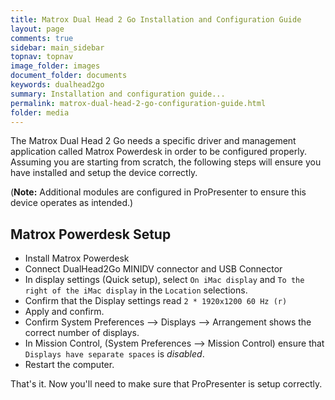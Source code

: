 ```yaml
---
title: Matrox Dual Head 2 Go Installation and Configuration Guide
layout: page
comments: true
sidebar: main_sidebar
topnav: topnav
image_folder: images
document_folder: documents
keywords: dualhead2go
summary: Installation and configuration guide...
permalink: matrox-dual-head-2-go-configuration-guide.html
folder: media
---
```


The Matrox Dual Head 2 Go needs a specific driver and management application called Matrox Powerdesk in order to be configured properly.  Assuming you are starting from scratch, the following steps will ensure you have installed and setup the device correctly.

(**Note:** Additional modules are configured in ProPresenter to ensure this device operates as intended.)

## Matrox Powerdesk Setup

- Install Matrox Powerdesk
- Connect DualHead2Go MINIDV connector and USB Connector
- In display settings (Quick setup), select `On iMac display` and `To the right of the iMac display` in the `Location` selections.
- Confirm that the Display settings read `2 * 1920x1200 60 Hz (r)`
- Apply and confirm.
- Confirm System Preferences --> Displays --> Arrangement shows the correct number of displays.
- In Mission Control, (System Preferences --> Mission Control) ensure that `Displays have separate spaces` is _disabled_.
- Restart the computer.

That's it.  Now you'll need to make sure that ProPresenter is setup correctly.
